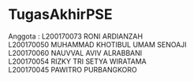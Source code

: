 # TugasAkhirPSE

Anggota : 
L200170073 RONI ARDIANZAH
<br>
L200170050 MUHAMMAD KHOTIBUL UMAM SENOAJI
<br>
L200170060 NAUVVAL AVIV ALRABBANI
<br>
L200170054 RIZKY TRI SETYA WIRATAMA
<br>
L200170045 PAWITRO PURBANGKORO
